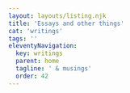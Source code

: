 ```yaml
---
layout: layouts/listing.njk
title: 'Essays and other things'
cat: 'writings'
tags: ''
eleventyNavigation:
  key: writings
  parent: home
  tagline: ' & musings'
  order: 42
---
```

